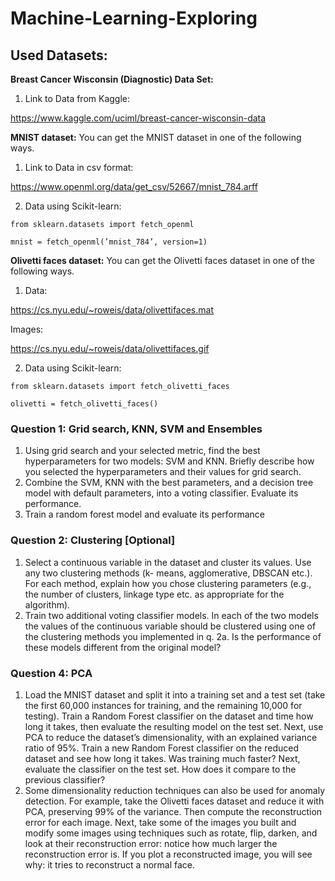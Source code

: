 # Machine-Learning-Exploring
## Used Datasets:

**Breast Cancer Wisconsin (Diagnostic) Data Set:**
1. Link to Data from Kaggle:

https://www.kaggle.com/uciml/breast-cancer-wisconsin-data

**MNIST dataset:**
You can get the MNIST dataset in one of the following ways.
1. Link to Data in csv format:

https://www.openml.org/data/get_csv/52667/mnist_784.arff

2. Data using Scikit-learn:

`from sklearn.datasets import fetch_openml`

`mnist = fetch_openml(’mnist_784’, version=1)`

**Olivetti faces dataset:**
You can get the Olivetti faces dataset in one of the following ways.

1. Data:

https://cs.nyu.edu/~roweis/data/olivettifaces.mat

Images:

https://cs.nyu.edu/~roweis/data/olivettifaces.gif

2. Data using Scikit-learn:

`from sklearn.datasets import fetch_olivetti_faces`

`olivetti = fetch_olivetti_faces()`

### Question 1: Grid search, KNN, SVM and Ensembles
1. Using grid search and your selected metric, find the best hyperparameters for two models: SVM and
KNN. Briefly describe how you selected the hyperparameters and their values for grid search.
2. Combine the SVM, KNN with the best parameters, and a decision tree model with default parameters,
into a voting classifier. Evaluate its performance.
3. Train a random forest model and evaluate its performance

### Question 2: Clustering [Optional]
1. Select a continuous variable in the dataset and cluster its values. Use any two clustering methods (k-
means, agglomerative, DBSCAN etc.). For each method, explain how you chose clustering parameters
(e.g., the number of clusters, linkage type etc. as appropriate for the algorithm).
2. Train two additional voting classifier models. In each of the two models the values of the continuous
variable should be clustered using one of the clustering methods you implemented in q. 2a. Is the
performance of these models different from the original model?

### Question 4: PCA
1. Load the MNIST dataset and split it into a training set and a test set (take the first 60,000 instances for
training, and the remaining 10,000 for testing). Train a Random Forest classifier on the dataset and
time how long it takes, then evaluate the resulting model on the test set.
Next, use PCA to reduce the dataset’s dimensionality, with an explained variance ratio of 95%. Train
a new Random Forest classifier on the reduced dataset and see how long it takes. Was training much
faster? Next, evaluate the classifier on the test set. How does it compare to the previous classifier?
2. Some dimensionality reduction techniques can also be used for anomaly detection. For example, take
the Olivetti faces dataset and reduce it with PCA, preserving 99% of the variance. Then compute
the reconstruction error for each image. Next, take some of the images you built and modify some
images using techniques such as rotate, flip, darken, and look at their reconstruction error: notice how
much larger the reconstruction error is. If you plot a reconstructed image, you will see why: it tries to
reconstruct a normal face.
